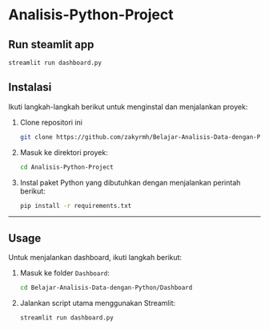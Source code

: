 # Analisis-Python-Project


## Run steamlit app
```
streamlit run dashboard.py
```

## Instalasi

Ikuti langkah-langkah berikut untuk menginstal dan menjalankan proyek:

1. Clone repositori ini

   ```bash
   git clone https://github.com/zakyrmh/Belajar-Analisis-Data-dengan-Python.git
   ```

2. Masuk ke direktori proyek:

   ```bash
   cd Analisis-Python-Project
   ```

3. Instal paket Python yang dibutuhkan dengan menjalankan perintah berikut:
   ```bash
   pip install -r requirements.txt
   ```

---

## Usage

Untuk menjalankan dashboard, ikuti langkah berikut:

1. Masuk ke folder `Dashboard`:

   ```bash
   cd Belajar-Analisis-Data-dengan-Python/Dashboard
   ```

2. Jalankan script utama menggunakan Streamlit:
   ```bash
   streamlit run dashboard.py
   ```
